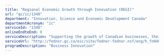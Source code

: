 ```yaml
---
title: "Regional Economic Growth through Innovation (REGI)"
url: "gc/ic/1340"
department: "Innovation, Science and Economic Development Canada"
departmentAcronym: "ic"
serviceId: "1340"
onlineEndtoEnd: 0
serviceDescription: "Supporting the growth of Canadian businesses, their expansion into new markets and their adoption of new technologies and processes."
serviceUrl: "http://fednor.gc.ca/eic/site/fednor-fednor.nsf/eng/h_fn04059.html"
programDescription: "Business Innovation"
---
```

